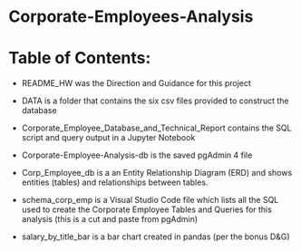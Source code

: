 # Corporate-Employees-Analysis
# Table of Contents:

* README_HW was the Direction and Guidance for this project

* DATA is a folder that contains the six csv files provided to construct the database

* Corporate_Employee_Database_and_Technical_Report contains the SQL script and query output in a Jupyter Notebook

* Corporate-Employee-Analysis-db is the saved pgAdmin 4 file

* Corp_Employee_db is a an Entity Relationship Diagram (ERD) and shows entities (tables) and relationships between tables.

* schema_corp_emp is a Visual Studio Code file which lists all the SQL used to create the Corporate Employee Tables and Queries for this analysis (this is a cut and paste from pgAdmin)

* salary_by_title_bar is a bar chart created in pandas (per the bonus D&G)



